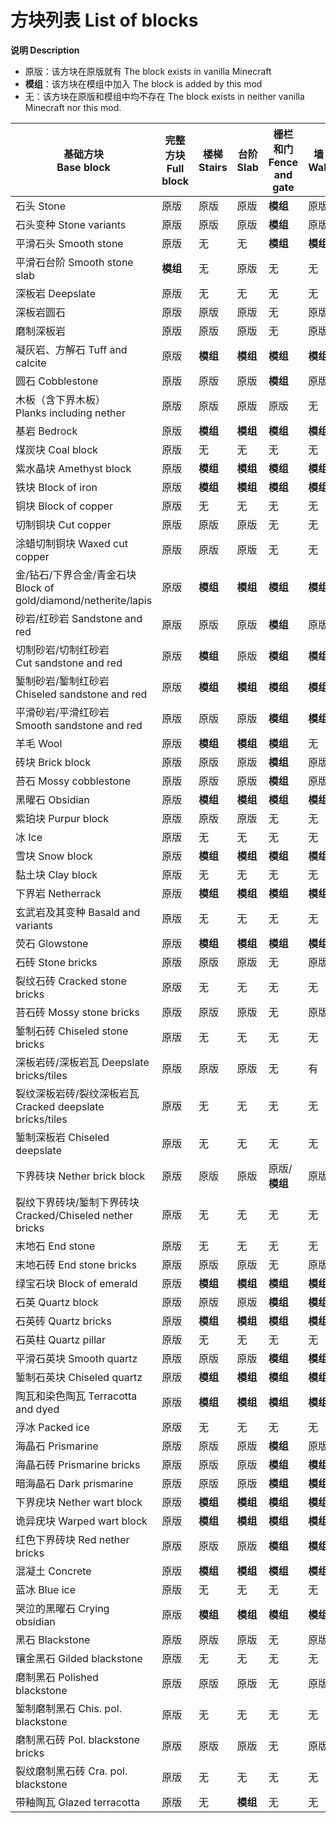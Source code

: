 # 方块列表 List of blocks

**说明 Description**

- 原版：该方块在原版就有 The block exists in vanilla Minecraft
- **模组**：该方块在模组中加入 The block is added by this mod
- 无：该方块在原版和模组中均不存在 The block exists in neither vanilla Minecraft nor this mod.

| 基础方块<br>Base block | 完整方块<br>Full block | 楼梯<br>Stairs | 台阶<br>Slab |栅栏和门<br>Fence and gate| 墙<br>Wall | 按钮<br>Button | 压力板<br>Pressure plate |
|----------------------|-----|-----|------|-----|-----|-----|--------|
| 石头 Stone | 原版 | 原版 | 原版 | **模组** | 原版 | 原版 | 原版
| 石头变种 Stone variants | 原版 | 原版 | 原版 | **模组** | 原版 | **模组** | **模组**
| 平滑石头 Smooth stone | 原版 | 无 | 无 | **模组** | **模组** | **模组** | **模组** |
| 平滑石台阶 Smooth stone slab | **模组** | 无 | 原版 | 无 | 无 | 无 | 无 |
| 深板岩 Deepslate | 原版 | 无 | 无 | 无 | 无 | 无 | 无 |
| 深板岩圆石 | 原版 | 原版 | 原版 | 无 | 原版 | 无 | 无 |
| 磨制深板岩 | 原版 | 原版 | 原版 | 无 | 原版 | 无 | 无 |
| 凝灰岩、方解石 Tuff and calcite | 原版 | **模组** | **模组** | **模组** | **模组** | **模组** | **模组** |
| 圆石 Cobblestone | 原版 | 原版 | 原版 | **模组** | 原版 | 无 | 无 |
| 木板（含下界木板）<br>Planks including nether | 原版 | 原版 | 原版 | 原版 | 无 | **模组** | **模组** |
| 基岩 Bedrock | 原版 | **模组** | **模组** | **模组** | **模组** | **模组**|**模组**|
| 煤炭块 Coal block | 原版 | 无 | 无 | 无 | 无 | 无 | 无 |
| 紫水晶块 Amethyst block | 原版 | **模组** | **模组** | **模组** | **模组** | **模组**|**模组**|
| 铁块 Block of iron | 原版 | **模组** | **模组** | **模组** | **模组** | **模组** | **模组** |
| 铜块 Block of copper | 原版 | 无 | 无 | 无 | 无 | 无 | 无 |
| 切制铜块 Cut copper | 原版 | 原版 | 原版 | 无 | 无 | 无 | 无 |
| 涂蜡切制铜块 Waxed cut copper | 原版 | 原版 | 原版 | 无 | 无 | 无 | 无 |
| 金/钻石/下界合金/青金石块<br>Block of gold/diamond/netherite/lapis | 原版 | **模组** | **模组** | **模组** | **模组** | **模组** | **模组** |
| 砂岩/红砂岩 Sandstone and red | 原版 | 原版 | 原版 | **模组** | 原版 | **模组** | **模组** |
| 切制砂岩/切制红砂岩<br>Cut sandstone and red | 原版 | **模组** | 原版 | **模组** | **模组** | 无 | 无 |
| 錾制砂岩/錾制红砂岩<br>Chiseled sandstone and red | 原版 | **模组** | **模组** | **模组** | **模组** | 无|无 |
| 平滑砂岩/平滑红砂岩<br>Smooth sandstone and red | 原版 | 原版 | 原版 | **模组** | **模组** | **模组** | **模组** |
| 羊毛 Wool | 原版 | **模组** | **模组** | **模组** | 无 | **模组** | **模组** |
| 砖块 Brick block | 原版 | 原版 | 原版 | **模组** | 原版 | 无 | 无 |
| 苔石 Mossy cobblestone | 原版 | 原版 | 原版 | **模组** | 原版 | 无 | 无 |
| 黑曜石 Obsidian | 原版 | **模组** | **模组** | **模组** | **模组** | **模组** | **模组**
| 紫珀块 Purpur block | 原版 | 原版 | 原版 | 无 | 无 | 无 | 无 |
| 冰 Ice | 原版 | 无 | 无 | 无 | 无 | 无 | 无 |
| 雪块 Snow block | 原版 | **模组** | **模组** | **模组** | **模组** | **模组** | **模组**
| 黏土块 Clay block | 原版 | 无 | 无 | 无 | 无 | 无 | 无 |
| 下界岩 Netherrack | 原版 | **模组** | **模组** | **模组** | **模组** | **模组** | **模组** |
| 玄武岩及其变种 Basald and variants | 原版 | 无 | 无 | 无 | 无 | 无 | 无 |
| 荧石 Glowstone | 原版 | **模组** | **模组** | **模组** | **模组** | **模组** | **模组** |
| 石砖 Stone bricks | 原版 | 原版 | 原版 | 无 | 原版 | 无 | 无 |
| 裂纹石砖 Cracked stone bricks | 原版 | 无 | 无 | 无 | 无 | 无 | 无 |
| 苔石砖 Mossy stone bricks | 原版 | 原版 | 原版 | 无 | 原版 | 无 | 无 |
| 錾制石砖 Chiseled stone bricks | 原版 | 无 | 无 | 无 | 无 | 无 | 无 |
| 深板岩砖/深板岩瓦 Deepslate bricks/tiles | 原版 | 原版 | 原版 | 无 | 有 | 无 | 无 |
| 裂纹深板岩砖/裂纹深板岩瓦<br>Cracked deepslate bricks/tiles | 原版 | 无 | 无 | 无 | 无 | 无 | 无 |
| 錾制深板岩 Chiseled deepslate | 原版 | 无 | 无 | 无 | 无 | 无 | 无 |
| 下界砖块 Nether brick block | 原版 | 原版 | 原版 | 原版/**模组** | 原版 | **模组** | **模组** |
| 裂纹下界砖块/錾制下界砖块<br>Cracked/Chiseled nether bricks | 原版 | 无 | 无 | 无 | 无 | 无 | 无 |
| 末地石 End stone | 原版 | 无 | 无 | 无 | 无 | 无 | 无 |
| 末地石砖 End stone bricks | 原版 | 原版 | 原版 | 无 | 原版 | 无 | 无 |
| 绿宝石块 Block of emerald | 原版 | **模组** | **模组** | **模组** | **模组** | **模组**|**模组**
| 石英 Quartz block | 原版 | 原版 | 原版 | **模组** | **模组** | **模组** | **模组** |
| 石英砖 Quartz bricks | 原版 | **模组** | **模组** | **模组** | **模组** | **模组** | **模组** |
| 石英柱 Quartz pillar | 原版 | 无 | 无 | 无 | 无 | 无 | 无 |
| 平滑石英块 Smooth quartz | 原版 | 原版 | 原版 | **模组** | **模组** | **模组** | **模组** |
| 錾制石英块 Chiseled quartz | 原版 | **模组** | **模组** | **模组** | **模组** | **模组** | **模组** |
| 陶瓦和染色陶瓦 Terracotta and dyed | 原版 | **模组** | **模组** | **模组** | **模组** |**模组**|**模组**|
| 浮冰 Packed ice | 原版 | 无 | 无 | 无 | 无 | 无 | 无 |
| 海晶石 Prismarine | 原版 | 原版 | 原版 | **模组** | 原版 | **模组**|**模组**|
| 海晶石砖 Prismarine bricks | 原版 | 原版 | 原版 | **模组** | **模组** | **模组**|**模组**|
| 暗海晶石 Dark prismarine | 原版 | 原版 | 原版 | **模组** | **模组** | **模组**|**模组**|
| 下界疣块 Nether wart block | 原版 | **模组** | **模组** | **模组** | **模组** | **模组** | **模组** |
| 诡异疣块 Warped wart block | 原版 | **模组** | **模组** | **模组** | **模组** | **模组** | **模组** |
| 红色下界砖块 Red nether bricks | 原版 | 原版 | 原版 | **模组** | **模组** | **模组** | **模组** |
| 混凝土 Concrete | 原版 | **模组** | **模组** | **模组** | **模组** | **模组** | **模组** |
| 蓝冰 Blue ice | 原版 | 无 | 无 | 无 | 无 | 无 | 无 |
| 哭泣的黑曜石 Crying obsidian | 原版 | **模组** | **模组** | **模组** | **模组** | **模组** | **模组** |
| 黑石 Blackstone | 原版 | 原版 | 原版 | 无 | 原版 | 无 | 无 |
| 镶金黑石 Gilded blackstone | 原版 | 无 | 无 | 无 | 无 | 无 | 无 |
| 磨制黑石 Polished blackstone | 原版 | 原版 | 原版 | 无 | 原版 | 无 | 无 |
| 錾制磨制黑石 Chis. pol. blackstone | 原版 | 无 | 无 | 无 | 无 | 无 | 无 |
| 磨制黑石砖 Pol. blackstone bricks | 原版 | 原版 | 原版 | 无 | 原版 | 无 | 无 |
| 裂纹磨制黑石砖 Cra. pol. blackstone | 原版 | 无 | 无 | 无 | 无 | 无 | 无 |
| 带釉陶瓦 Glazed terracotta | 原版 | 无 | **模组** | 无 | 无 | 无 | 无 |